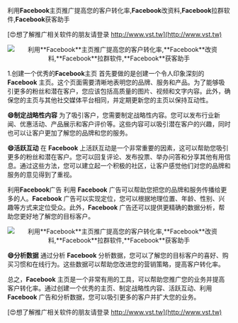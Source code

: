 利用**Facebook**主页推广提高您的客户转化率,**Facebook**改资料,**Facebook**拉群软件,**Facebook**获客助手

[😍想了解推广相关软件的朋友请登录 http://www.vst.tw](http://www.vst.tw)

 <center><img src="https://vst.tw/MP4/tuiguang/png/2.png" alt="利用**Facebook**主页推广提高您的客户转化率,**Facebook**改资料,**Facebook**拉群软件,**Facebook**获客助手"></center>

1.创建一个优秀的**Facebook**主页
首先要做的是创建一个令人印象深刻的 **Facebook** 主页。这个页面需要清晰地表明您的品牌、服务和产品。为了能够吸引更多的粉丝和潜在客户，您应该包括高质量的图片、视频和文字内容。此外，确保您的主页与其他社交媒体平台相同，并定期更新您的主页以保持互动性。

**😄制定战略性内容**
为了吸引客户，您需要制定战略性内容。您可以发布行业新闻、优惠活动、产品展示和客户评价等。这些内容可以吸引潜在客户的兴趣，同时也可以让客户更加了解您的品牌和您的服务。

**😄活跃互动**
在 **Facebook** 上活跃互动是一个非常重要的因素，这可以帮助您吸引更多的粉丝和潜在客户。您可以回复评论、发布投票、举办问答和分享其他有用信息。通过这些方法，您可以建立起一个积极的社区，让客户感觉他们对您的品牌和服务的意见得到了重视。

利用**Facebook**广告
利用 **Facebook** 广告可以帮助您把您的品牌和服务传播给更多的人。**Facebook** 广告可以实现定位，您可以根据地理位置、年龄、性别、兴趣等方式来定位受众。此外，**Facebook** 广告还可以提供更精确的数据分析，帮助您更好地了解您的目标客户。

 <center><img src="https://vst.tw/MP4/tuiguang/png/3.png" alt="利用**Facebook**主页推广提高您的客户转化率,**Facebook**改资料,**Facebook**拉群软件,**Facebook**获客助手"></center>

**😄分析数据**
通过分析 **Facebook** 分析数据，您可以了解您的目标客户的喜好、购买习惯和在线行为。这些数据可以帮助您改进您的营销策略，提高客户转化率。

总之，**Facebook** 主页是一个非常有用的工具，可以帮助您推广您的业务并提高客户转化率。通过创建一个优秀的主页、制定战略性内容、活跃互动、利用 **Facebook** 广告和分析数据，您可以吸引更多的客户并扩大您的业务。

[😍想了解推广相关软件的朋友请登录 http://www.vst.tw](http://www.vst.tw)



